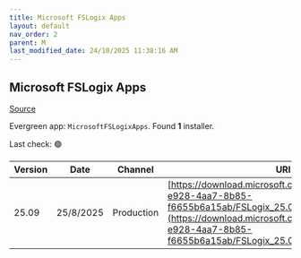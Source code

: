```yaml
---
title: Microsoft FSLogix Apps
layout: default
nav_order: 2
parent: M
last_modified_date: 24/10/2025 11:38:16 AM
---
```


## Microsoft FSLogix Apps

[Source](https://docs.microsoft.com/fslogix/)

Evergreen app: `MicrosoftFSLogixApps`. Found **1** installer.

Last check: 🟢

| Version | Date      | Channel    | URI                                                                                                                                                                                              |
| ------- | --------- | ---------- | ------------------------------------------------------------------------------------------------------------------------------------------------------------------------------------------------ |
| 25.09   | 25/8/2025 | Production | [https://download.microsoft.com/download/8fc0f8ba-e928-4aa7-8b85-f6655b6a15ab/FSLogix_25.09.zip](https://download.microsoft.com/download/8fc0f8ba-e928-4aa7-8b85-f6655b6a15ab/FSLogix_25.09.zip) |
